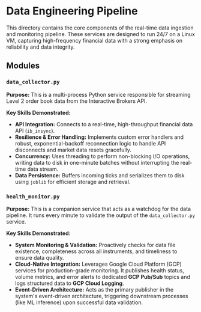 # Data Engineering Pipeline

This directory contains the core components of the real-time data ingestion and monitoring pipeline. These services are designed to run 24/7 on a Linux VM, capturing high-frequency financial data with a strong emphasis on reliability and data integrity.

## Modules

### `data_collector.py`

**Purpose:** This is a multi-process Python service responsible for streaming Level 2 order book data from the Interactive Brokers API.

**Key Skills Demonstrated:**
*   **API Integration:** Connects to a real-time, high-throughput financial data API (`ib_insync`).
*   **Resilience & Error Handling:** Implements custom error handlers and robust, exponential-backoff reconnection logic to handle API disconnects and market data resets gracefully.
*   **Concurrency:** Uses threading to perform non-blocking I/O operations, writing data to disk in one-minute batches without interrupting the real-time data stream.
*   **Data Persistence:** Buffers incoming ticks and serializes them to disk using `joblib` for efficient storage and retrieval.

### `health_monitor.py`

**Purpose:** This is a companion service that acts as a watchdog for the data pipeline. It runs every minute to validate the output of the `data_collector.py` service.

**Key Skills Demonstrated:**
*   **System Monitoring & Validation:** Proactively checks for data file existence, completeness across all instruments, and timeliness to ensure data quality.
*   **Cloud-Native Integration:** Leverages Google Cloud Platform (GCP) services for production-grade monitoring. It publishes health status, volume metrics, and error alerts to dedicated **GCP Pub/Sub** topics and logs structured data to **GCP Cloud Logging**.
*   **Event-Driven Architecture:** Acts as the primary publisher in the system's event-driven architecture, triggering downstream processes (like ML inference) upon successful data validation.

